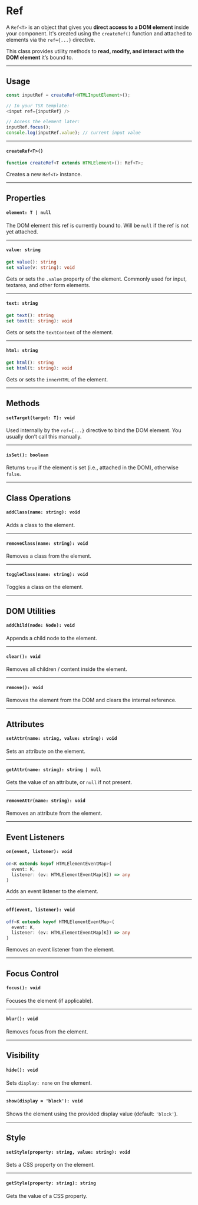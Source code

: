 # Ref

A `Ref<T>` is an object that gives you **direct access to a DOM element** inside your component.
It's created using the `createRef()` function and attached to elements via the `ref={...}` directive.

This class provides utility methods to **read, modify, and interact with the DOM element** it’s bound to.

---

## Usage

```ts
const inputRef = createRef<HTMLInputElement>();

// In your TSX template:
<input ref={inputRef} />

// Access the element later:
inputRef.focus();
console.log(inputRef.value); // current input value
```

---

#### `createRef<T>()`

```ts
function createRef<T extends HTMLElement>(): Ref<T>;
```

Creates a new `Ref<T>` instance.

---

## Properties

#### `element: T | null`

The DOM element this ref is currently bound to.
Will be `null` if the ref is not yet attached.

---

#### `value: string`

```ts
get value(): string
set value(v: string): void
```

Gets or sets the `.value` property of the element.
Commonly used for input, textarea, and other form elements.

---

#### `text: string`

```ts
get text(): string
set text(t: string): void
```

Gets or sets the `textContent` of the element.

---

#### `html: string`

```ts
get html(): string
set html(t: string): void
```

Gets or sets the `innerHTML` of the element.

---

## Methods

#### `setTarget(target: T): void`

Used internally by the `ref={...}` directive to bind the DOM element.
You usually don’t call this manually.

---

#### `isSet(): boolean`

Returns `true` if the element is set (i.e., attached in the DOM), otherwise `false`.

---

## Class Operations

#### `addClass(name: string): void`

Adds a class to the element.

---

#### `removeClass(name: string): void`

Removes a class from the element.

---

#### `toggleClass(name: string): void`

Toggles a class on the element.

---

## DOM Utilities

#### `addChild(node: Node): void`

Appends a child node to the element.

---

#### `clear(): void`

Removes all children / content inside the element.

---

#### `remove(): void`

Removes the element from the DOM and clears the internal reference.

---

## Attributes

#### `setAttr(name: string, value: string): void`

Sets an attribute on the element.

---

#### `getAttr(name: string): string | null`

Gets the value of an attribute, or `null` if not present.

---

#### `removeAttr(name: string): void`

Removes an attribute from the element.

---

## Event Listeners

#### `on(event, listener): void`

```ts
on<K extends keyof HTMLElementEventMap>(
  event: K,
  listener: (ev: HTMLElementEventMap[K]) => any
)
```

Adds an event listener to the element.

---

#### `off(event, listener): void`

```ts
off<K extends keyof HTMLElementEventMap>(
  event: K,
  listener: (ev: HTMLElementEventMap[K]) => any
)
```

Removes an event listener from the element.

---

## Focus Control

#### `focus(): void`

Focuses the element (if applicable).

---

#### `blur(): void`

Removes focus from the element.

---

## Visibility

#### `hide(): void`

Sets `display: none` on the element.

---

#### `show(display = 'block'): void`

Shows the element using the provided display value (default: `'block'`).

---

## Style

#### `setStyle(property: string, value: string): void`

Sets a CSS property on the element.

---

#### `getStyle(property: string): string`

Gets the value of a CSS property.

